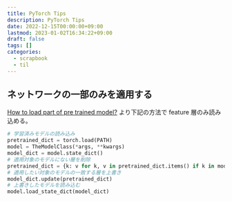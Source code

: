 ```yaml
---
title: PyTorch Tips
description: PyTorch Tips
date: 2022-12-15T00:00:00+09:00
lastmod: 2023-01-02T16:34:22+09:00
draft: false
tags: []
categories:
  - scrapbook
  - til
---
```


## ネットワークの一部のみを適用する

[How to load part of pre trained model?](https://discuss.pytorch.org/t/how-to-load-part-of-pre-trained-model/1113/39) より下記の方法で feature 層のみ読み込める。

```py
# 学習済みモデルの読み込み
pretrained_dict = torch.load(PATH)
model = TheModelClass(*args, **kwargs)
model_dict = model.state_dict()
# 適用対象のモデルにない層を削除
pretrained_dict = {k: v for k, v in pretrained_dict.items() if k in model_dict}
# 適用したい対象のモデルの一致する層を上書き
model_dict.update(pretrained_dict)
# 上書きしたモデルを読み込む
model.load_state_dict(model_dict)
```
